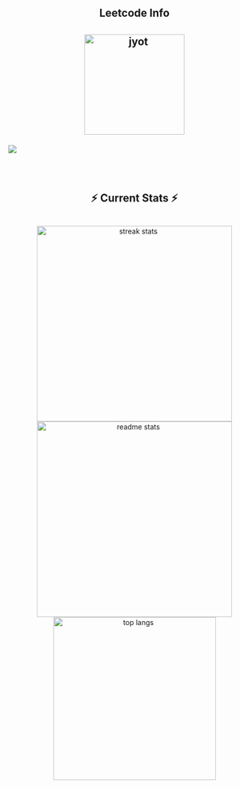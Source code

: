 
<!--<div align="center"> 
  
 <h2>🐍 Contributions 🐍</h2>
  <img alt="snake eating my contributions" src="https://raw.githubusercontent.com/salesp07/salesp07/output/github-contribution-grid-snake.svg" />
</div> --!>
<!--
<h2 align="center">Leetcode Info<h2>  
<p align="center">
  <a href="https://leetcode.com/dweepvira/" target="_blank"><img align="center" src="https://leetcode.com/static/images/badges/2024/gif/2024-02.gif" alt="jyot" height="200" width="200" /></a>
  <a href="https://leetcode.com/dweepvira/" target="_blank"><img align="center" src="https://leetcode.com/static/images/badges/2024/gif/2024-03.gif" alt="jyot" height="200" width="200" /></a>
  <a href="https://leetcode.com/dweepvira/" target="_blank"><img align="center" src="https://assets.leetcode.com/static_assets/marketing/2024-200.gif" alt="jyot" height="200" width="200" /></a>
  <a href="https://leetcode.com/dweepvira/" target="_blank"><img align="center" src="https://assets.leetcode.com/static_assets/marketing/2024-100.gif" alt="jyot" height="200" width="200" /></a>
</p>
-->
<h2 align="center">Leetcode Info<h2>  
<p align="center">
  <a href="https://leetcode.com/dweepvira/" target="_blank"><img align="center" src="https://leetcode.com/static/images/badges/2024/gif/2024-02.gif" alt="jyot" height="200" width="200" /></a>
</p>
  
  <img  align=top flex-grow=1 src="https://leetcard.jacoblin.cool/dweepvira?theme=dark&font=Nunito&ext=heatmap" />  
</p>

<br>
  <h2 align="center">⚡ Current Stats ⚡</h2>
<br>
<div align=center>
  <img width=390 src="https://streak-stats.demolab.com/?user=dweepvira&count_private=true&theme=react&border_radius=10" alt="streak stats"/>
  <img width=390 src="https://github-readme-stats.vercel.app/api?username=dweepvira&show_icons=true&theme=react&rank_icon=github&border_radius=10" alt="readme stats" />
  <img width=325 align="center" src="https://github-readme-stats.vercel.app/api/toplangs/?username=dweepvira&hide=HTML&langs_count=8&layout=compact&theme=react&border_radius=10&size_weight=0.5&count_weight=0.5&exclude_repo=github-readme-stats" alt="top langs" />
</div>
<br>

<br><br>




